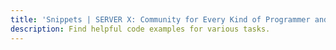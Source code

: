 ```yaml
---
title: 'Snippets | SERVER X: Community for Every Kind of Programmer and Developer'
description: Find helpful code examples for various tasks.
---
```

